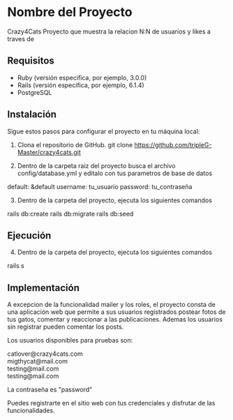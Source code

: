 # Nombre del Proyecto

Crazy4Cats
Proyecto que muestra la relacion N:N de usuarios y likes a traves de

## Requisitos

- Ruby (versión específica, por ejemplo, 3.0.0)
- Rails (versión específica, por ejemplo, 6.1.4)
- PostgreSQL

## Instalación
Sigue estos pasos para configurar el proyecto en tu máquina local:

1. Clona el repositorio de GitHub.
git clone https://github.com/tripleG-Master/crazy4cats.git

2. Dentro de la carpeta raiz del proyecto busca el archivo config/database.yml y editalo con tus parametros de base de datos

default: &default
    username: tu_usuario
    password: tu_contraseña


3. Dentro de la carpeta del proyecto, ejecuta los siguientes comandos

rails db:create
rails db:migrate
rails db:seed

## Ejecución

4. Dentro de la carpeta del proyecto, ejecuta los siguientes comandos

rails s

## Implementación

A excepcion de la funcionalidad mailer y los roles, el proyecto consta de una aplicación web que permite a sus usuarios registrados postear fotos de tus gatos, comentar y reaccionar a las publicaciones. Ademas los usuarios sin registrar pueden comentar los posts.

Los usuarios disponibles para pruebas son:

<div style="page-break-after: always;">catlover@crazy4cats.com</div>
<div style="page-break-after: always;">migthycat@mail.com</div>
<div style="page-break-after: always;">testing@mail.com</div>
<div style="page-break-after: always;">testing@mail.com</div>


La contraseña es "password"

Puedes registrarte en el sitio web con tus credenciales y disfrutar de las funcionalidades.

## 